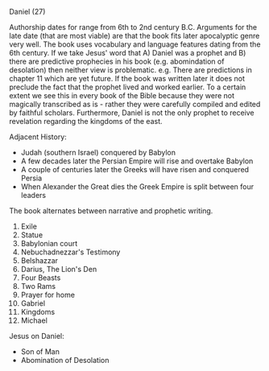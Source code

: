 Daniel (27)


Authorship dates for range from 6th to 2nd century B.C.
Arguments for the late date (that are most viable) are that the book fits later apocalyptic genre very well.
The book uses vocabulary and language features dating from the 6th century.
If we take Jesus' word that A) Daniel was a prophet and B) there are predictive prophecies in his book (e.g. abomindation of desolation) then neither view is problematic.
e.g. There are predictions in chapter 11 which are yet future.
If the book was written later it does not preclude the fact that the prophet lived and worked earlier.
To a certain extent we see this in every book of the Bible because they were not magically transcribed as is - rather they were carefully compiled and edited by faithful scholars.
Furthermore, Daniel is not the only prophet to receive revelation regarding the kingdoms of the east.


Adjacent History:
* Judah (southern Israel) conquered by Babylon
* A few decades later the Persian Empire will rise and overtake Babylon
* A couple of centuries later the Greeks will have risen and conquered Persia
* When Alexander the Great dies the Greek Empire is split between four leaders


The book alternates between narrative and prophetic writing.
1. Exile
2. Statue
3. Babylonian court
4. Nebuchadnezzar's Testimony
5. Belshazzar
6. Darius, The Lion's Den
7. Four Beasts
8. Two Rams
9. Prayer for home
10. Gabriel
11. Kingdoms
12. Michael


Jesus on Daniel:
- Son of Man
- Abomination of Desolation
